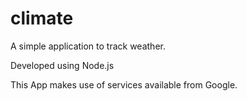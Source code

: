 # climate
A simple application to track weather. 

Developed using Node.js

This App makes use of services available from Google.
